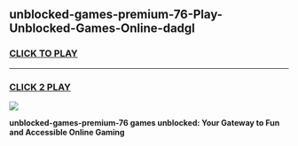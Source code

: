 
## unblocked-games-premium-76-Play-Unblocked-Games-Online-dadgl
<h3>
<a href="https://premium76.site?title=unblocked-games-premium-76&ref=25A">CLICK TO PLAY</a></h3>
<hr>

<h3>
<a href="https://premium76.site?title=unblocked-games-premium-76&ref=25A">CLICK 2 PLAY</a>
  
</h3>

<a href="https://premium76.site?title=unblocked-games-premium-76&ref=25A"><img src="https://clearcache.store/games.png"></a>


**unblocked-games-premium-76 games unblocked: Your Gateway to Fun and Accessible Online Gaming**
